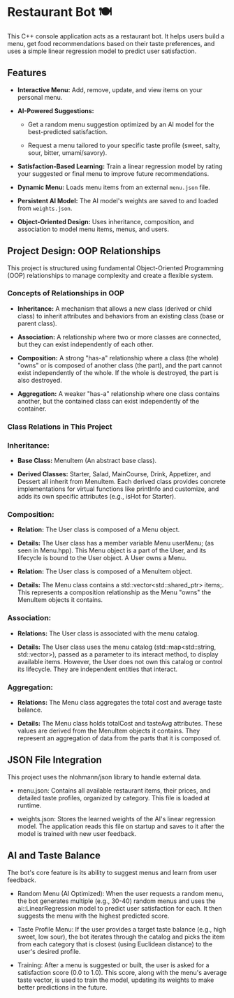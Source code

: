 # Restaurant Bot 🍽️

This C++ console application acts as a restaurant bot. It helps users build a menu, get food recommendations based on their taste preferences, and uses a simple linear regression model to predict user satisfaction.

## Features

* **Interactive Menu:** Add, remove, update, and view items on your personal menu.

* **AI-Powered Suggestions:**

  * Get a random menu suggestion optimized by an AI model for the best-predicted satisfaction.

  * Request a menu tailored to your specific taste profile (sweet, salty, sour, bitter, umami/savory).

* **Satisfaction-Based Learning:** Train a linear regression model by rating your suggested or final menu to improve future recommendations.

* **Dynamic Menu:** Loads menu items from an external `menu.json` file.

* **Persistent AI Model:** The AI model's weights are saved to and loaded from `weights.json`.

* **Object-Oriented Design:** Uses inheritance, composition, and association to model menu items, menus, and users.

## Project Design: OOP Relationships

This project is structured using fundamental Object-Oriented Programming (OOP) relationships to manage complexity and create a flexible system.

### Concepts of Relationships in OOP

* **Inheritance:** A mechanism that allows a new class (derived or child class) to inherit attributes and behaviors from an existing class (base or parent class).
 
* **Association:** A relationship where two or more classes are connected, but they can exist independently of each other.

* **Composition:** A strong "has-a" relationship where a class (the whole) "owns" or is composed of another class (the part), and the part cannot exist independently of the whole. If the whole is destroyed, the part is also destroyed.

* **Aggregation:** A weaker "has-a" relationship where one class contains another, but the contained class can exist independently of the container.

### Class Relations in This Project

### Inheritance:

* **Base Class:** MenuItem (An abstract base class).

* **Derived Classes:** Starter, Salad, MainCourse, Drink, Appetizer, and Dessert all inherit from MenuItem. Each derived class provides concrete implementations for virtual functions like printInfo and customize, and adds its own specific attributes (e.g., isHot for Starter).

### Composition:

* **Relation:** The User class is composed of a Menu object.

* **Details:** The User class has a member variable Menu userMenu; (as seen in Menu.hpp). This Menu object is a part of the User, and its lifecycle is bound to the User object. A User owns a Menu.

* **Relation:** The User class is composed of a MenuItem object.

* **Details:** The Menu class contains a std::vector<std::shared_ptr<MenuItem>> items;. This represents a composition relationship as the Menu "owns" the MenuItem objects it contains.

### Association:

* **Relations:** The User class is associated with the menu catalog.

* **Details:** The User class uses the menu catalog (std::map<std::string, std::vector<json>>), passed as a parameter to its interact method, to display available items. However, the User does not own this catalog or control its lifecycle. They are independent entities that interact.

### Aggregation:

* **Relations:** The Menu class aggregates the total cost and average taste balance.

* **Details:** The Menu class holds totalCost and tasteAvg attributes. These values are derived from the MenuItem objects it contains. They represent an aggregation of data from the parts that it is composed of.

## JSON File Integration

This project uses the nlohmann/json library to handle external data.

* menu.json: Contains all available restaurant items, their prices, and detailed taste profiles, organized by category. This file is loaded at runtime.

* weights.json: Stores the learned weights of the AI's linear regression model. The application reads this file on startup and saves to it after the model is trained with new user feedback.

## AI and Taste Balance

The bot's core feature is its ability to suggest menus and learn from user feedback.

* Random Menu (AI Optimized): When the user requests a random menu, the bot generates multiple (e.g., 30-40) random menus and uses the ai::LinearRegression model to predict user satisfaction for each. It then suggests the menu with the highest predicted score.

* Taste Profile Menu: If the user provides a target taste balance (e.g., high sweet, low sour), the bot iterates through the catalog and picks the item from each category that is closest (using Euclidean distance) to the user's desired profile.

* Training: After a menu is suggested or built, the user is asked for a satisfaction score (0.0 to 1.0). This score, along with the menu's average taste vector, is used to train the model, updating its weights to make better predictions in the future.
